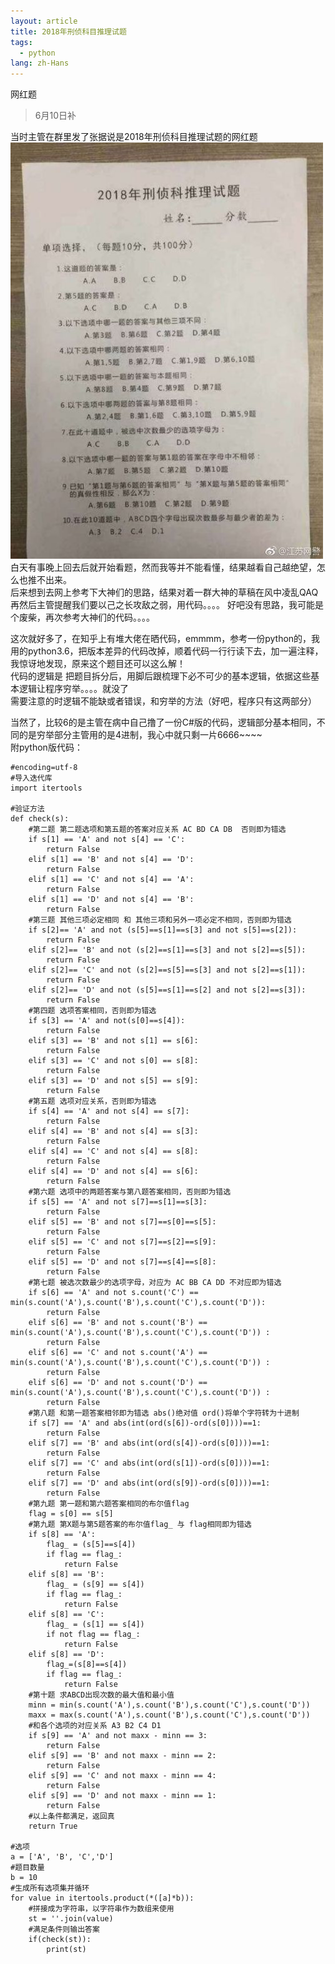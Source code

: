 ```yaml
---
layout: article
title: 2018年刑侦科目推理试题
tags:
  - python
lang: zh-Hans
---
```


网红题

<!--more-->


> 6月10日补  

当时主管在群里发了张据说是2018年刑侦科目推理试题的网红题  
![](https://raw.githubusercontent.com/chen866/chen866.github.io/master/assets/images/2018-03-18-1.png)  
白天有事晚上回去后就开始看题，然而我等并不能看懂，结果越看自己越绝望，怎么也推不出来。  
后来想到去网上参考下大神们的思路，结果对着一群大神的草稿在风中凌乱QAQ
再然后主管提醒我们要以己之长攻敌之弱，用代码。。。。
好吧没有思路，我可能是个废柴，再次参考大神们的代码。。。。  
  
这次就好多了，在知乎上有堆大佬在晒代码，emmmm，参考一份python的，我用的python3.6，把版本差异的代码改掉，顺着代码一行行读下去，加一遍注释，我惊讶地发现，原来这个题目还可以这么解！  
代码的逻辑是
把题目拆分后，用脚后跟梳理下必不可少的基本逻辑，依据这些基本逻辑让程序穷举。。。。就没了  
需要注意的时逻辑不能缺或者错误，和穷举的方法（好吧，程序只有这两部分）  
  
当然了，比较6的是主管在病中自己撸了一份C#版的代码，逻辑部分基本相同，不同的是穷举部分主管用的是4进制，我心中就只剩一片6666~~~~  
附python版代码： 

    #encoding=utf-8
    #导入迭代库
    import itertools

    #验证方法
    def check(s):
        #第二题 第二题选项和第五题的答案对应关系 AC BD CA DB  否则即为错选
        if s[1] == 'A' and not s[4] == 'C':
            return False
        elif s[1] == 'B' and not s[4] == 'D':
            return False
        elif s[1] == 'C' and not s[4] == 'A':
            return False
        elif s[1] == 'D' and not s[4] == 'B':
            return False
        #第三题 其他三项必定相同 和 其他三项和另外一项必定不相同，否则即为错选
        if s[2]== 'A' and not (s[5]==s[1]==s[3] and not s[5]==s[2]):
            return False
        elif s[2]== 'B' and not (s[2]==s[1]==s[3] and not s[2]==s[5]):
            return False
        elif s[2]== 'C' and not (s[2]==s[5]==s[3] and not s[2]==s[1]):
            return False
        elif s[2]== 'D' and not (s[5]==s[1]==s[2] and not s[2]==s[3]):
            return False
        #第四题 选项答案相同，否则即为错选
        if s[3] == 'A' and not(s[0]==s[4]):
            return False
        elif s[3] == 'B' and not s[1] == s[6]:
            return False
        elif s[3] == 'C' and not s[0] == s[8]:
            return False
        elif s[3] == 'D' and not s[5] == s[9]:
            return False
        #第五题 选项对应关系，否则即为错选
        if s[4] == 'A' and not s[4] == s[7]:
            return False
        elif s[4] == 'B' and not s[4] == s[3]:
            return False
        elif s[4] == 'C' and not s[4] == s[8]:
            return False
        elif s[4] == 'D' and not s[4] == s[6]:
            return False
        #第六题 选项中的两题答案与第八题答案相同，否则即为错选
        if s[5] == 'A' and not s[7]==s[1]==s[3]:
            return False
        elif s[5] == 'B' and not s[7]==s[0]==s[5]:
            return False
        elif s[5] == 'C' and not s[7]==s[2]==s[9]:
            return False
        elif s[5] == 'D' and not s[7]==s[4]==s[8]:
            return False
        #第七题 被选次数最少的选项字母，对应为 AC BB CA DD 不对应即为错选
        if s[6] == 'A' and not s.count('C') == min(s.count('A'),s.count('B'),s.count('C'),s.count('D')):
            return False
        elif s[6] == 'B' and not s.count('B') == min(s.count('A'),s.count('B'),s.count('C'),s.count('D')) :
            return False
        elif s[6] == 'C' and not s.count('A') == min(s.count('A'),s.count('B'),s.count('C'),s.count('D')) :
            return False
        elif s[6] == 'D' and not s.count('D') == min(s.count('A'),s.count('B'),s.count('C'),s.count('D')) :
            return False
        #第八题 和第一题答案相邻即为错选 abs()绝对值 ord()将单个字符转为十进制 
        if s[7] == 'A' and abs(int(ord(s[6])-ord(s[0])))==1:
            return False
        elif s[7] == 'B' and abs(int(ord(s[4])-ord(s[0])))==1:
            return False
        elif s[7] == 'C' and abs(int(ord(s[1])-ord(s[0])))==1:
            return False
        elif s[7] == 'D' and abs(int(ord(s[9])-ord(s[0])))==1:
            return False
        #第九题 第一题和第六题答案相同的布尔值flag
        flag = s[0] == s[5]
        #第九题 第X题与第5题答案的布尔值flag_ 与 flag相同即为错选
        if s[8] == 'A':
            flag_ = (s[5]==s[4])
            if flag == flag_:
                return False
        elif s[8] == 'B':
            flag_ = (s[9] == s[4])
            if flag == flag_:
                return False
        elif s[8] == 'C':
            flag_ = (s[1] == s[4])
            if not flag == flag_:
                return False
        elif s[8] == 'D':
            flag_=(s[8]==s[4])
            if flag == flag_:
                return False
        #第十题 求ABCD出现次数的最大值和最小值
        minn = min(s.count('A'),s.count('B'),s.count('C'),s.count('D'))
        maxx = max(s.count('A'),s.count('B'),s.count('C'),s.count('D'))
        #和各个选项的对应关系 A3 B2 C4 D1
        if s[9] == 'A' and not maxx - minn == 3:
            return False
        elif s[9] == 'B' and not maxx - minn == 2:
            return False
        elif s[9] == 'C' and not maxx - minn == 4:
            return False
        elif s[9] == 'D' and not maxx - minn == 1:
            return False
        #以上条件都满足，返回真
        return True

    #选项
    a = ['A', 'B', 'C','D']
    #题目数量
    b = 10
    #生成所有选项集并循环
    for value in itertools.product(*([a]*b)):
        #拼接成为字符串，以字符串作为数组来使用
        st = ''.join(value)
        #满足条件则输出答案
        if(check(st)):
            print(st)
